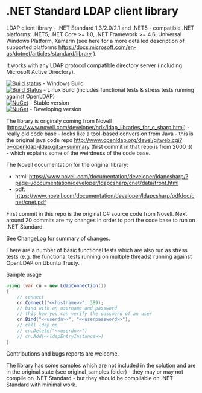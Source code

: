 # .NET Standard LDAP client library

LDAP client library - .NET Standard 1.3/2.0/2.1 and .NET5 - compatible .NET platforms: .NET5, .NET Core >= 1.0, .NET Framework >= 4.6, Universal Windows Platform, Xamarin (see here for a more detailed description of supported platforms https://docs.microsoft.com/en-us/dotnet/articles/standard/library ).

It works with any LDAP protocol compatible directory server (including Microsoft Active Directory).

[![Build status](https://ci.appveyor.com/api/projects/status/nabbc061vlumiivs/branch/master?svg=true)](https://ci.appveyor.com/project/dsbenghe/novell-directory-ldap-netstandard/branch/master) - Windows Build  
[![Build Status](https://travis-ci.org/dsbenghe/Novell.Directory.Ldap.NETStandard.svg?branch=master)](https://travis-ci.org/dsbenghe/Novell.Directory.Ldap.NETStandard) - Linux Build (includes functional tests & stress tests running against OpenLDAP)  
[![NuGet](https://img.shields.io/nuget/v/Novell.Directory.Ldap.NETStandard.svg)](https://www.nuget.org/packages/Novell.Directory.Ldap.NETStandard/) - Stable version  
[![NuGet](https://img.shields.io/nuget/vpre/Novell.Directory.Ldap.NETStandard.svg)](https://www.nuget.org/packages/Novell.Directory.Ldap.NETStandard/absoluteLatest) - Developing version  


The library is originaly coming from Novell (https://www.novell.com/developer/ndk/ldap_libraries_for_c_sharp.html) - really old code base - looks like a tool-based conversion from Java - this is the original java code repo http://www.openldap.org/devel/gitweb.cgi?p=openldap-jldap.git;a=summary (first commit in that repo is from 2000 :)) - which explains some of the weirdness of the code base.

The Novell documentation for the original library:
* html: https://www.novell.com/documentation/developer/ldapcsharp/?page=/documentation/developer/ldapcsharp/cnet/data/front.html
* pdf: https://www.novell.com/documentation/developer/ldapcsharp/pdfdoc/cnet/cnet.pdf

First commit in this repo is the original C# source code from Novell. Next around 20 commits are my changes in order to port the code base to run on .NET Standard.

See ChangeLog for summary of changes.

There are a number of basic functional tests which are also run as stress tests (e.g. the functional tests running on multiple threads) running against OpenLDAP on Ubuntu Trusty.

Sample usage

```cs
using (var cn = new LdapConnection())
{
	// connect
	cn.Connect("<<hostname>>", 389);
	// bind with an username and password
	// this how you can verify the password of an user
	cn.Bind("<<userdn>>", "<<userpassword>>");
	// call ldap op
	// cn.Delete("<<userdn>>")
	// cn.Add(<<ldapEntryInstance>>)
}

```

Contributions and bugs reports are welcome.

The library has some samples which are not included in the solution and are in the original state (see original_samples folder) - they may or may not compile on .NET Standard - but they should be compilable on .NET Standard with minimal work.
